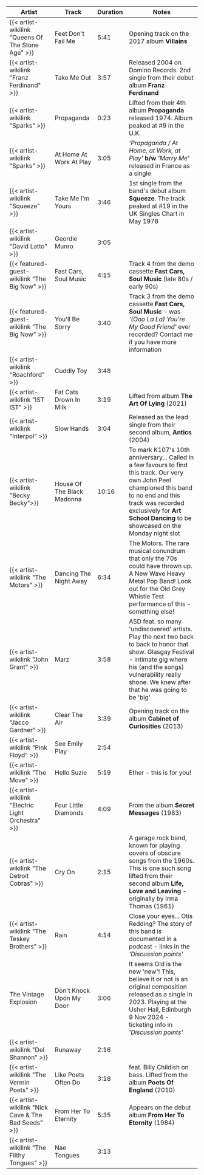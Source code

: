 | Artist                                              | Track                      | Duration | Notes                                                                                                                                                                                                                                            |
|-----------------------------------------------------|----------------------------|----------|--------------------------------------------------------------------------------------------------------------------------------------------------------------------------------------------------------------------------------------------------|
| {{< artist-wikilink "Queens Of The Stone Age" >}}   | Feet Don't Fail Me         | 5:41     | Opening track on the 2017 album **Villains**                                                                                                                                                                                                     |
| {{< artist-wikilink "Franz Ferdinand" >}}           | Take Me Out                | 3:57     | Released 2004 on Domino Records. 2nd single from their debut album **Franz Ferdinand**                                                                                                                                                           |
| {{< artist-wikilink "Sparks" >}}                    | Propaganda                 | 0:23     | Lifted from their 4th album **Propaganda** released 1974. Album peaked at #9 in the U.K.                                                                                                                                                         |
| {{< artist-wikilink "Sparks" >}}                    | At Home At Work At Play    | 3:05     | _'Propaganda / At Home, at Work, at Play'_ **b/w** _'Marry Me'_ released in France as a single                                                                                                                                                   |
| {{< artist-wikilink "Squeeze" >}}                   | Take Me I'm Yours          | 3:46     | 1st single from the band's debut album **Squeeze**. The track peaked at #19 in the UK Singles Chart in May 1978                                                                                                                                  |
| {{< artist-wikilink "David Latto" >}}               | Geordie Munro              | 3:05     |                                                                                                                                                                                                                                                  |
| {{< featured-guest-wikilink "The Big Now" >}}       | Fast Cars, Soul Music      | 4:15     | Track 4 from the demo cassette **Fast Cars, Soul Music** (late 80s / early 90s)                                                                                                                                                                  |
| {{< featured-guest-wikilink "The Big Now" >}}       | You'll Be Sorry            | 3:40     | Track 3 from the demo cassette **Fast Cars, Soul Music** - was _'(Ooo La La) You\'re My Good Friend'_ ever recorded? Contact me if you have more information                                                                                     |
| {{< artist-wikilink "Roachford" >}}                 | Cuddly Toy                 | 3:48     |                                                                                                                                                                                                                                                  |
| {{< artist-wikilink "IST IST" >}}                   | Fat Cats Drown In Milk     | 3:19     | Lifted from album **The Art Of Lying** (2021)                                                                                                                                                                                                    |
| {{< artist-wikilink "Interpol" >}}                  | Slow Hands                 | 3:04     | Released as the lead single from their second album, **Antics** (2004)                                                                                                                                                                           |
| {{< artist-wikilink "Becky Becky">}}                | House Of The Black Madonna | 10:16    | To mark K107's 10th anniversary... Called in a few favours to find this track. Our very own John Peel championed this band to no end and this track was recorded exclusively for **Art School Dancing** to be showcased on the Monday night slot |
| {{< artist-wikilink "The Motors" >}}                | Dancing The Night Away     | 6:34     | The Motors. The rare musical conundrum that only the 70s could have thrown up. A New Wave Heavy Metal Pop Band! Look out for the Old Grey Whistle Test performance of this - something else!                                                     |
| {{< artist-wikilink "John Grant" >}}                | Marz                       | 3:58     | ASD feat. so many 'undiscovered' artists. Play the next two back to back to honor that show. Glasgay Festival - intimate gig where his (and the songs) vulnerability really shone. We knew after that he was going to be 'big'                   |
| {{< artist-wikilink "Jacco Gardner" >}}             | Clear The Air              | 3:39     | Opening track on the album **Cabinet of Curiosities** (2013)                                                                                                                                                                                     |
| {{< artist-wikilink "Pink Floyd" >}}                | See Emily Play             | 2:54     |                                                                                                                                                                                                                                                  |
| {{< artist-wikilink "The Move" >}}                  | Hello Suzie                | 5:19     | Ether - this is for you!                                                                                                                                                                                                                         |
| {{< artist-wikilink "Electric Light Orchestra" >}}  | Four Little Diamonds       | 4:09     | From the album **Secret Messages** (1983)                                                                                                                                                                                                        |
| {{< artist-wikilink "The Detroit Cobras" >}}        | Cry On                     | 2:15     | A garage rock band, known for playing covers of obscure songs from the 1960s. This is one such song lifted from their second album **Life, Love and Leaving** - originally by Irma Thomas (1961)                                                 |
| {{< artist-wikilink "The Teskey Brothers" >}}       | Rain                       | 4:14     | Close your eyes... Otis Redding? The story of this band is documented in a podcast - links in the _'Discussion points'_                                                                                                                          |
| The Vintage Explosion                               | Don't Knock Upon My Door   | 3:06     | It seems Old is the new 'new'! This, believe it or not is an original composition released as a single in 2023. Playing at the Usher Hall, Edinburgh 9 Nov 2024 - ticketing info in _'Discussion points'_                                        |
| {{< artist-wikilink "Del Shannon" >}}               | Runaway                    | 2:16     |                                                                                                                                                                                                                                                  |
| {{< artist-wikilink "The Vermin Poets" >}}          | Like Poets Often Do        | 3:18     | feat. Billy Childish on bass. Lifted from the album **Poets Of England** (2010)                                                                                                                                                                  |
| {{< artist-wikilink "Nick Cave & The Bad Seeds" >}} | From Her To Eternity       | 5:35     | Appears on the debut album **From Her To Eternity** (1984)                                                                                                                                                                                       |
| {{< artist-wikilink "The Filthy Tongues" >}}        | Nae Tongues                | 3:13     |                                                                                                                                                                                                                                                  |
